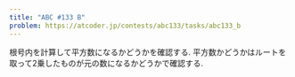 ```yaml
---
title: "ABC #133 B"
problem: https://atcoder.jp/contests/abc133/tasks/abc133_b
---
```

根号内を計算して平方数になるかどうかを確認する. 平方数かどうかはルートを取って2乗したものが元の数になるかどうかで確認する.
